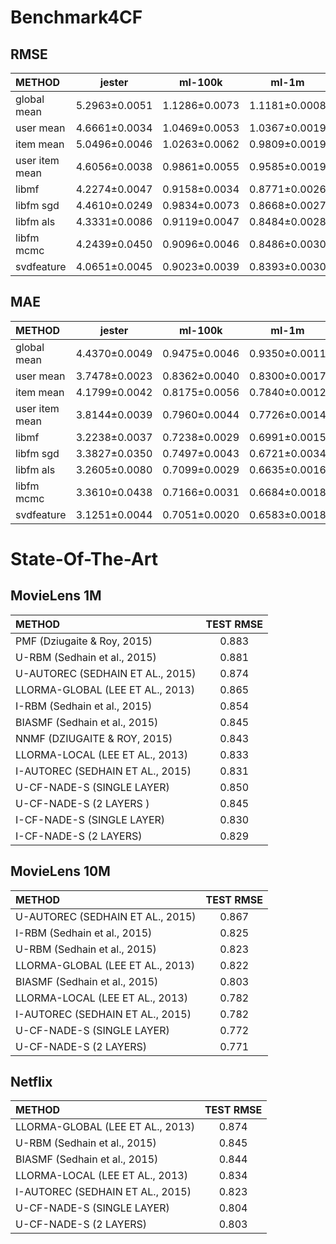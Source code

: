 # Benchmark4CF

## RMSE
|METHOD|jester|ml-100k|ml-1m|ml-10m|ml-20m|netflix|
|:----|:----:|:----:|:----:|:----:|:----:|:----:|
|global mean|5.2963&plusmn;0.0051|1.1286&plusmn;0.0073|1.1181&plusmn;0.0008|1.0599&plusmn;0.0006|1.0518&plusmn;0.0003|1.0852&plusmn;0.0002|
|user mean|4.6661&plusmn;0.0034|1.0469&plusmn;0.0053|1.0367&plusmn;0.0019|0.9775&plusmn;0.0005|0.9640&plusmn;0.0006|0.9986&plusmn;0.0001|
|item mean|5.0496&plusmn;0.0046|1.0263&plusmn;0.0062|0.9809&plusmn;0.0019|0.9432&plusmn;0.0008|0.9413&plusmn;0.0003|1.0112&plusmn;0.0002|
|user item mean|4.6056&plusmn;0.0038|0.9861&plusmn;0.0055|0.9585&plusmn;0.0019|0.9125&plusmn;0.0007|0.9053&plusmn;0.0003|0.9639&plusmn;0.0002|
|libmf|4.2274&plusmn;0.0047|0.9158&plusmn;0.0034|0.8771&plusmn;0.0026|0.8285&plusmn;0.0007|0.8222&plusmn;0.0005|0.8792&plusmn;0.0006|
|libfm sgd|4.4610&plusmn;0.0249|0.9834&plusmn;0.0073|0.8668&plusmn;0.0027|0.8020&plusmn;0.0016|0.7983&plusmn;0.0068|0.8481&plusmn;0.0018|
|libfm als|4.3331&plusmn;0.0086|0.9119&plusmn;0.0047|0.8484&plusmn;0.0028|0.7934&plusmn;0.0006|0.7861&plusmn;0.0005|0.8406&plusmn;0.0001|
|libfm mcmc|4.2439&plusmn;0.0450|0.9096&plusmn;0.0046|0.8486&plusmn;0.0030|0.7866&plusmn;0.0004|0.7788&plusmn;0.0004|0.8355&plusmn;0.0005|
|svdfeature|4.0651&plusmn;0.0045|0.9023&plusmn;0.0039|0.8393&plusmn;0.0030|0.7740&plusmn;0.0005|0.7638&plusmn;0.0004|0.8182&plusmn;0.0002|

## MAE
|METHOD|jester|ml-100k|ml-1m|ml-10m|ml-20m|netflix|
|:----|:----:|:----:|:----:|:----:|:----:|:----:|
|global mean|4.4370&plusmn;0.0049|0.9475&plusmn;0.0046|0.9350&plusmn;0.0011|0.8550&plusmn;0.0005|0.8407&plusmn;0.0004|0.9095&plusmn;0.0002|
|user mean|3.7478&plusmn;0.0023|0.8362&plusmn;0.0040|0.8300&plusmn;0.0017|0.7681&plusmn;0.0005|0.7516&plusmn;0.0005|0.7980&plusmn;0.0001|
|item mean|4.1799&plusmn;0.0042|0.8175&plusmn;0.0056|0.7840&plusmn;0.0012|0.7376&plusmn;0.0006|0.7317&plusmn;0.0002|0.8110&plusmn;0.0002|
|user item mean|3.8144&plusmn;0.0039|0.7960&plusmn;0.0044|0.7726&plusmn;0.0014|0.7188&plusmn;0.0005|0.7077&plusmn;0.0003|0.7810&plusmn;0.0001|
|libmf|3.2238&plusmn;0.0037|0.7238&plusmn;0.0029|0.6991&plusmn;0.0015|0.6467&plusmn;0.0006|0.6383&plusmn;0.0004|0.6954&plusmn;0.0004|
|libfm sgd|3.3827&plusmn;0.0350|0.7497&plusmn;0.0043|0.6721&plusmn;0.0034|0.6121&plusmn;0.0035|0.6053&plusmn;0.0084|0.6514&plusmn;0.0045|
|libfm als|3.2605&plusmn;0.0080|0.7099&plusmn;0.0029|0.6635&plusmn;0.0016|0.6068&plusmn;0.0004|0.5972&plusmn;0.0002|0.6480&plusmn;0.0001|
|libfm mcmc|3.3610&plusmn;0.0438|0.7166&plusmn;0.0031|0.6684&plusmn;0.0018|0.6040&plusmn;0.0002|0.5941&plusmn;0.0002|0.6483&plusmn;0.0003|
|svdfeature|3.1251&plusmn;0.0044|0.7051&plusmn;0.0020|0.6583&plusmn;0.0018|0.5929&plusmn;0.0003|0.5811&plusmn;0.0003|0.6337&plusmn;0.0001|



# State-Of-The-Art

## MovieLens 1M
|METHOD|TEST RMSE|
|:----|:----:|
|PMF (Dziugaite & Roy, 2015)|0.883|
|U-RBM (Sedhain et al., 2015)|0.881|
|U-AUTOREC (SEDHAIN ET AL., 2015)|0.874|
|LLORMA-GLOBAL (LEE ET AL., 2013)|0.865|
|I-RBM (Sedhain et al., 2015)|0.854|
|BIASMF (Sedhain et al., 2015)|0.845|
|NNMF (DZIUGAITE & ROY, 2015)|0.843|
|LLORMA-LOCAL (LEE ET AL., 2013)|0.833|
|I-AUTOREC (SEDHAIN ET AL., 2015)|0.831|
|U-CF-NADE-S (SINGLE LAYER)|0.850|
|U-CF-NADE-S (2 LAYERS )|0.845|
|I-CF-NADE-S (SINGLE LAYER)|0.830|
|I-CF-NADE-S (2 LAYERS)|0.829|

## MovieLens 10M
|METHOD|TEST RMSE|
|:----|:----:|
|U-AUTOREC (SEDHAIN ET AL., 2015)|0.867|
|I-RBM (Sedhain et al., 2015)|0.825|
|U-RBM (Sedhain et al., 2015)|0.823|
|LLORMA-GLOBAL (LEE ET AL., 2013)|0.822|
|BIASMF (Sedhain et al., 2015)|0.803|
|LLORMA-LOCAL (LEE ET AL., 2013)|0.782|
|I-AUTOREC (SEDHAIN ET AL., 2015)|0.782|
|U-CF-NADE-S (SINGLE LAYER)|0.772|
|U-CF-NADE-S (2 LAYERS)|0.771|

## Netflix
|METHOD|TEST RMSE|
|:----|:----:|
|LLORMA-GLOBAL (LEE ET AL., 2013)|0.874|
|U-RBM (Sedhain et al., 2015)|0.845|
|BIASMF (Sedhain et al., 2015)|0.844|
|LLORMA-LOCAL (LEE ET AL., 2013)|0.834|
|I-AUTOREC (SEDHAIN ET AL., 2015)|0.823|
|U-CF-NADE-S (SINGLE LAYER)|0.804|
|U-CF-NADE-S (2 LAYERS)|0.803|



